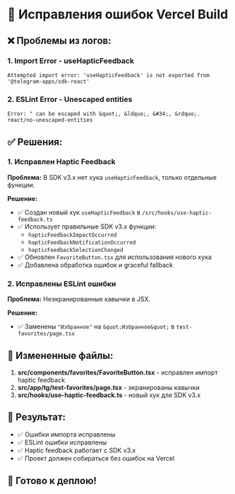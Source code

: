 # 🔧 Исправления ошибок Vercel Build

## ❌ Проблемы из логов:

### 1. Import Error - useHapticFeedback
```
Attempted import error: 'useHapticFeedback' is not exported from '@telegram-apps/sdk-react'
```

### 2. ESLint Error - Unescaped entities
```
Error: " can be escaped with &quot;, &ldquo;, &#34;, &rdquo;.  react/no-unescaped-entities
```

## ✅ Решения:

### 1. Исправлен Haptic Feedback
**Проблема:** В SDK v3.x нет хука `useHapticFeedback`, только отдельные функции.

**Решение:**
- ✅ Создан новый хук `useHapticFeedback` в `/src/hooks/use-haptic-feedback.ts`
- ✅ Использует правильные SDK v3.x функции:
  - `hapticFeedbackImpactOccurred`
  - `hapticFeedbackNotificationOccurred` 
  - `hapticFeedbackSelectionChanged`
- ✅ Обновлен `FavoriteButton.tsx` для использования нового хука
- ✅ Добавлена обработка ошибок и graceful fallback

### 2. Исправлены ESLint ошибки
**Проблема:** Неэкранированные кавычки в JSX.

**Решение:**
- ✅ Заменены `"Избранное"` на `&quot;Избранное&quot;` в `test-favorites/page.tsx`

## 📁 Измененные файлы:

1. **src/components/favorites/FavoriteButton.tsx** - исправлен импорт haptic feedback
2. **src/app/tg/test-favorites/page.tsx** - экранированы кавычки
3. **src/hooks/use-haptic-feedback.ts** - новый хук для SDK v3.x

## 🎯 Результат:
- ✅ Ошибки импорта исправлены
- ✅ ESLint ошибки исправлены  
- ✅ Haptic feedback работает с SDK v3.x
- ✅ Проект должен собираться без ошибок на Vercel

## 🚀 Готово к деплою!
